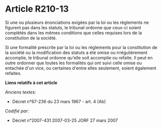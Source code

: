 # Article R210-13

Si une ou plusieurs énonciations exigées par la loi ou les règlements ne figurent pas dans les statuts, le tribunal ordonne
que ceux-ci soient complétés dans les mêmes conditions que celles requises lors de la constitution de la société.

Si une formalité prescrite par la loi ou les règlements pour la constitution de la société ou la modification des statuts a
été omise ou irrégulièrement accomplie, le tribunal ordonne qu'elle soit accomplie ou refaite. Il peut en outre ordonner que
toutes les formalités qui ont suivi celle omise ou entachée d'un vice, ou certaines d'entre elles seulement, soient également
refaites.

**Liens relatifs à cet article**

_Anciens textes_:

  - Décret n°67-236 du 23 mars 1967 - art. 4 (Ab)

_Codifié par_:

  - Décret n°2007-431 2007-03-25 JORF 27 mars 2007
